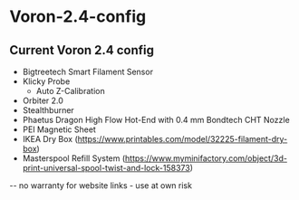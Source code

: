 # Voron-2.4-config
## Current Voron 2.4 config
* Bigtreetech Smart Filament Sensor
* Klicky Probe
  * Auto Z-Calibration
* Orbiter 2.0
* Stealthburner
* Phaetus Dragon High Flow Hot-End with 0.4 mm Bondtech CHT Nozzle
* PEI Magnetic Sheet
* IKEA Dry Box (https://www.printables.com/model/32225-filament-dry-box)
* Masterspool Refill System (https://www.myminifactory.com/object/3d-print-universal-spool-twist-and-lock-158373)


--
no warranty for website links - use at own risk
